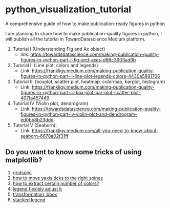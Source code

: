 # python_visualization_tutorial
A comprehensive guide of how to make publication-ready figures in python

I am planning to share how to make publication-quality figures in python, I will publish all the tutorial in TowardDatascience Medium platform.

1. Tutorial I (Understanding Fig and Ax object) 
    * link: https://towardsdatascience.com/making-publication-quality-figures-in-python-part-i-fig-and-axes-d86c3903ad9b
2. Turorial II (Line plot, colors and legends)
    * Link: https://frankligy.medium.com/making-publication-quality-figures-in-python-part-ii-line-plot-legends-colors-4430a5891706
3. Tutorial III (boxplot, scatter plot, heatmap, colormap, barplot, histogram)
    * Link: https://frankligy.medium.com/making-publication-quality-figures-in-python-part-iii-box-plot-bar-plot-scatter-plot-407fa457449
4. Tutorial IV (Violin plot, dendrogram)
    * Link: https://towardsdatascience.com/making-publication-quality-figures-in-python-part-iv-violin-plot-and-dendrogram-ed0bb8b23ddd
5. Tutorial V (Seaborn):
    * Link: https://frankligy.medium.com/all-you-need-to-know-about-seaborn-6678a02f31ff


## Do you want to know some tricks of using matplotlib?
1. [gridspec](https://github.com/frankligy/python_visualization_tutorial/blob/main/examples/gridspec.ipynb)
2. [how to move yaxis ticks to the right spines](https://github.com/frankligy/python_visualization_tutorial/blob/main/examples/yaxis_tick_on_right.ipynb)
3. [how to extract certain number of colors?](https://github.com/frankligy/python_visualization_tutorial/blob/main/examples/cmap.ipynb)
4. [legend,flexibly adjust it](https://github.com/frankligy/python_visualization_tutorial/blob/main/examples/legend.ipynb)
5. [transformation, bbox](https://github.com/frankligy/python_visualization_tutorial/blob/main/examples/extend_ax.ipynb)
6. [stacked legend](https://github.com/frankligy/python_visualization_tutorial/blob/main/examples/stacked_legends.ipynb)

